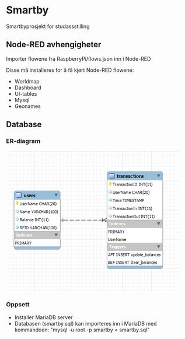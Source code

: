# Smartby
Smartbyprosjekt for studassstilling


## Node-RED avhengigheter
Importer flowene fra RaspberryPi/flows.json inn i Node-RED

Disse må installeres for å få kjørt Node-RED flowene:

* Worldmap
* Dashboard
* UI-tables
* Mysql
* Geonames

## Database
### ER-diagram
![alt text](doc/db/er_diagram.PNG)

### Oppsett
* Installer MariaDB server
* Databasen (smartby.sql) kan importeres inn i MariaDB med kommandoen:
"mysql -u root -p smartby < smartby.sql"

